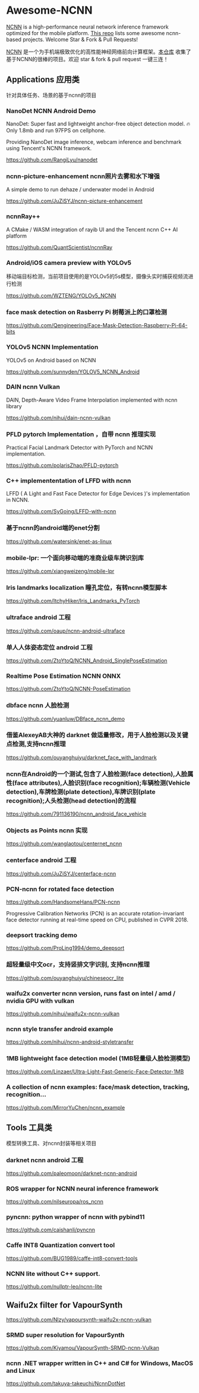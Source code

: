 # Awesome-NCNN

[NCNN](https://github.com/tencent/ncnn) is a high-performance neural network inference framework optimized for the mobile platform. [This repo](https://github.com/zchrissirhcz/awesome-ncnn) lists some awesome ncnn-based projects. Welcome Star & Fork & Pull Requests!

[NCNN](https://github.com/tencent/ncnn) 是一个为手机端极致优化的高性能神经网络前向计算框架。[本仓库](https://github.com/zchrissirhcz/awesome-ncnn) 收集了基于NCNN的很棒的项目。欢迎 star & fork & pull request 一键三连！


## Applications 应用类
针对具体任务、场景的基于ncnn的项目

### NanoDet NCNN Android Demo

NanoDet: Super fast and lightweight anchor-free object detection model. 🔥Only 1.8mb and run 97FPS on cellphone.

Providing NanoDet image inference, webcam inference and benchmark using Tencent's NCNN framework.

https://github.com/RangiLyu/nanodet


### ncnn-picture-enhancement ncnn照片去雾和水下增强

A simple demo to run dehaze / underwater model in Android

https://github.com/JuZiSYJ/ncnn-picture-enhancement

### ncnnRay++

A CMake / WASM integration of rayib UI and the Tencent ncnn C++ AI platform

https://github.com/QuantScientist/ncnnRay

### Android/iOS camera preview with YOLOv5

移动端目标检测，当前项目使用的是YOLOv5的5s模型，摄像头实时捕获视频流进行检测

https://github.com/WZTENG/YOLOv5_NCNN


### face mask detection on Rasberry Pi 树莓派上的口罩检测

https://github.com/Qengineering/Face-Mask-Detection-Raspberry-Pi-64-bits


### YOLOv5 NCNN Implementation

YOLOv5 on Android based on NCNN

https://github.com/sunnyden/YOLOV5_NCNN_Android

### DAIN ncnn Vulkan

DAIN, Depth-Aware Video Frame Interpolation implemented with ncnn library

https://github.com/nihui/dain-ncnn-vulkan


### PFLD pytorch Implementation ，自带 ncnn 推理实现

Practical Facial Landmark Detector with PyTorch and NCNN implementation.

https://github.com/polarisZhao/PFLD-pytorch


### C++ implemententation of LFFD with ncnn

LFFD ( A Light and Fast Face Detector for Edge Devices )'s implementation in NCNN.

https://github.com/SyGoing/LFFD-with-ncnn


### 基于ncnn的android端的enet分割

https://github.com/watersink/enet-as-linux


### mobile-lpr: 一个面向移动端的准商业级车牌识别库

https://github.com/xiangweizeng/mobile-lpr


### Iris landmarks localization 瞳孔定位，有转ncnn模型脚本

https://github.com/ItchyHiker/Iris_Landmarks_PyTorch


### ultraface android 工程

https://github.com/oaup/ncnn-android-ultraface


### 单人人体姿态定位 android 工程

https://github.com/ZtoYtoQ/NCNN_Android_SinglePoseEstimation


### Realtime Pose Estimation NCNN ONNX 

https://github.com/ZtoYtoQ/NCNN-PoseEstimation


### dbface ncnn 人脸检测

https://github.com/yuanluw/DBface_ncnn_demo


### 借鉴AlexeyAB大神的 darknet 做适量修改，用于人脸检测以及关键点检测,支持ncnn推理

https://github.com/ouyanghuiyu/darknet_face_with_landmark


### ncnn在Android的一个测试,包含了人脸检测(face detection),人脸属性(face attributes),人脸识别(face recognition);车辆检测(Vehicle detection),车牌检测(plate detection),车牌识别(plate recognition);人头检测(head detection)的流程

https://github.com/791136190/ncnn_android_face_vehicle


### Objects as Points ncnn 实现

https://github.com/wanglaotou/centernet_ncnn


### centerface android 工程

https://github.com/JuZiSYJ/centerface-ncnn

### PCN-ncnn for rotated face detection

https://github.com/HandsomeHans/PCN-ncnn

Progressive Calibration Networks (PCN) is an accurate rotation-invariant face detector running at real-time speed on CPU, published in CVPR 2018.

### deepsort tracking demo

https://github.com/ProLing1994/demo_deepsort


### 超轻量级中文ocr，支持竖排文字识别, 支持ncnn推理

https://github.com/ouyanghuiyu/chineseocr_lite


### waifu2x converter ncnn version, runs fast on intel / amd / nvidia GPU with vulkan

https://github.com/nihui/waifu2x-ncnn-vulkan


### ncnn style transfer android example

https://github.com/nihui/ncnn-android-styletransfer


### 1MB lightweight face detection model (1MB轻量级人脸检测模型)

https://github.com/Linzaer/Ultra-Light-Fast-Generic-Face-Detector-1MB


### A collection of ncnn examples: face/mask detection, tracking, recognition...

https://github.com/MirrorYuChen/ncnn_example



## Tools 工具类

模型转换工具、对ncnn封装等相关项目

### darknet ncnn android 工程

https://github.com/paleomoon/darknet-ncnn-android


### ROS wrapper for NCNN neural inference framework

https://github.com/nilseuropa/ros_ncnn


### pyncnn: python wrapper of ncnn with pybind11

https://github.com/caishanli/pyncnn


### Caffe INT8 Quantization convert tool

https://github.com/BUG1989/caffe-int8-convert-tools


### NCNN lite without C++ support.

https://github.com/nullptr-leo/ncnn-lite


## Waifu2x filter for VapourSynth

https://github.com/Nlzy/vapoursynth-waifu2x-ncnn-vulkan


### SRMD super resolution for VapourSynth

https://github.com/Kiyamou/VapourSynth-SRMD-ncnn-Vulkan


### ncnn .NET wrapper written in C++ and C# for Windows, MacOS and Linux

https://github.com/takuya-takeuchi/NcnnDotNet

